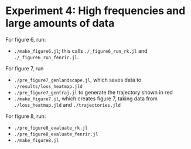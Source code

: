 # Experiment 4: High frequencies and large amounts of data

For figure 6, run:
- `./make_figure6.jl`; this calls `./_figure6_run_rk.jl` and `./_figure6_run_fenrir.jl`.

For figure 7, run
- `./pre_figure7_genlandscape.jl`, which saves data to `./results/loss_heatmap.jld`
- `./pre_figure7_gentraj.jl` to generate the trajectory shown in red
- `./make_figure7.jl`, which creates figure 7, taking data from `./loss_heatmap.jld` and `./trajectories.jld`

For figure 8, run:
- `./pre_figure8_evaluate_rk.jl`
- `./pre_figure8_evaluate_fenrir.jl`
- `./make_figure8.jl`
